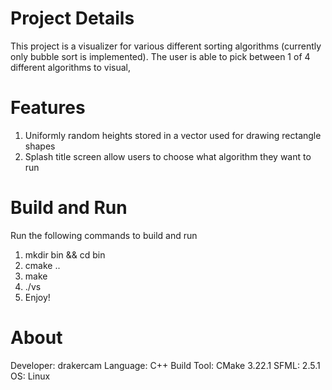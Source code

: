 # Project Details
This project is a visualizer for various different sorting algorithms (currently only bubble sort is implemented). The user is able to pick between 1 of 4 different algorithms to visual,

# Features
1. Uniformly random heights stored in a vector used for drawing rectangle shapes
2. Splash title screen allow users to choose what algorithm they want to run

# Build and Run
Run the following commands to build and run
1. mkdir bin && cd bin
2. cmake ..
3. make
4. ./vs
5. Enjoy!

# About
Developer: drakercam
Language: C++
Build Tool: CMake 3.22.1
SFML: 2.5.1
OS: Linux